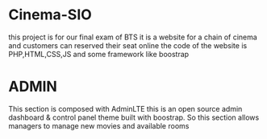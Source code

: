 # Cinema-SIO
this project is for our final exam of BTS 
it is a website for a chain of cinema and customers can reserved their seat online
the code of the website is PHP,HTML,CSS,JS and some framework like boostrap

# ADMIN
This section is composed with AdminLTE this is an open source admin dashboard & control panel theme built with boostrap.
So this section allows managers to manage new movies and available rooms